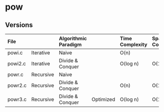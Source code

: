 # pow

## Versions

| File    |           | Algorithmic Paradigm |           | Time Complexity | Space Complexity |
|:--------|:----------|:---------------------|:----------|:----------------|:-----------------|
| powi.c  | Iterative | Naive                |           | O(n)            |                  |
| powi2.c | Iterative | Divide & Conquer     |           | O(log n)        | O(1)             |
| powr.c  | Recursive | Naive                |           |                 |                  |
| powr2.c | Recursive | Divide & Conquer     |           | O(n)            | O(1)             |
| powr3.c | Recursive | Divide & Conquer     | Optimized | O(log n)        | O(1)             |
